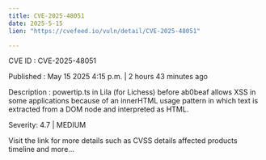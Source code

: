 ```yaml
---
title: CVE-2025-48051
date: 2025-5-15
lien: "https://cvefeed.io/vuln/detail/CVE-2025-48051"

---
```


CVE ID : CVE-2025-48051

Published :  May 15
2025
4:15 p.m. | 2 hours
43 minutes ago

Description : powertip.ts in Lila (for Lichess) before ab0beaf allows XSS in some applications because of an innerHTML usage pattern in which text is extracted from a DOM node and interpreted as HTML.

Severity: 4.7 | MEDIUM

Visit the link for more details
such as CVSS details
affected products
timeline
and more...
